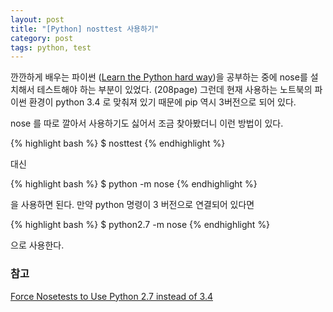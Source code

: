 ```yaml
---
layout: post
title: "[Python] nosttest 사용하기"
category: post
tags: python, test
---
```


깐깐하게 배우는 파이썬 ([Learn the Python hard way](http://learnpythonthehardway.org/))을 공부하는 중에 nose를 설치해서 테스트해야 하는 부분이 있었다. (208page) 그런데 현재 사용하는 노트북의 파이썬 환경이 python 3.4 로 맞춰져 있기 때문에 pip 역시 3버전으로 되어 있다.

nose 를 따로 깔아서 사용하기도 싫어서 조금 찾아봤더니 이런 방법이 있다.

{% highlight bash %}
$ nosttest
{% endhighlight %}

대신

{% highlight bash %}
$ python -m nose
{% endhighlight %}

을 사용하면 된다. 만약 python 명령이 3 버전으로 연결되어 있다면

{% highlight bash %}
$ python2.7 -m nose
{% endhighlight %}

으로 사용한다.

### 참고

[Force Nosetests to Use Python 2.7 instead of 3.4](http://stackoverflow.com/questions/26579670/force-nosetests-to-use-python-2-7-instead-of-3-4)

